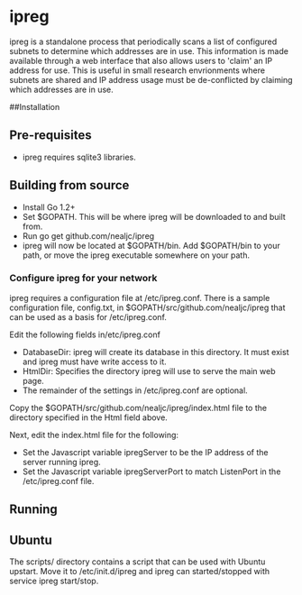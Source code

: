 # ipreg
ipreg is a standalone process that periodically scans a list of
configured subnets to determine which addresses are in use.
This information is made available through a web interface
that also allows users to 'claim' an IP address for use. 
This is useful in small research envrionments where
subnets are shared and IP address usage must be de-conflicted
by claiming which addresses are in use.

##Installation

## Pre-requisites
* ipreg requires sqlite3 libraries.

## Building from source

* Install Go 1.2+
* Set $GOPATH. This will be where ipreg will be downloaded to and
  built from. 
* Run go get github.com/nealjc/ipreg
* ipreg will now be located at $GOPATH/bin. Add $GOPATH/bin to your
  path, or move the ipreg executable somewhere on your path.

### Configure ipreg for your network

ipreg requires a configuration file at /etc/ipreg.conf. 
There is a sample configuration file, config.txt, in
$GOPATH/src/github.com/nealjc/ipreg that can be used
as a basis for /etc/ipreg.conf.

Edit the following fields in/etc/ipreg.conf

* DatabaseDir: ipreg will create its database in this directory. It must exist and ipreg must have write access to it.
* HtmlDir: Specifies the directory ipreg will use to serve the main web page. 
* The remainder of the settings in /etc/ipreg.conf are optional.

Copy the $GOPATH/src/github.com/nealjc/ipreg/index.html file to the directory specified in the Html field above.

Next, edit the index.html file for the following:

* Set the Javascript variable ipregServer to be the IP address of the
  server running ipreg.
* Set the Javascript variable ipregServerPort to match ListenPort in
    the /etc/ipreg.conf file.


## Running

## Ubuntu
The scripts/ directory contains a script that can be used with Ubuntu
upstart. Move it to /etc/init.d/ipreg and ipreg can started/stopped
with service ipreg start/stop.


